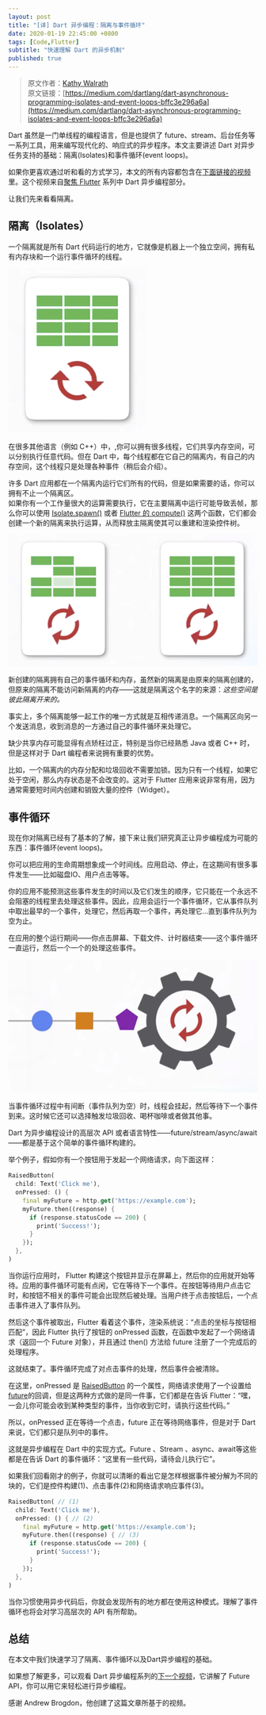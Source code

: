 ```yaml
---
layout: post
title: "[译] Dart 异步编程：隔离与事件循环"
date: 2020-01-19 22:45:00 +0800
tags: [Code,Flutter]
subtitle: "快速理解 Dart 的异步机制"
published: true
---
```

> 原文作者：[Kathy Walrath](https://medium.com/@kathyw_39223)      
> 原文链接：[https://medium.com/dartlang/dart-asynchronous-programming-isolates-and-event-loops-bffc3e296a6a](https://medium.com/dartlang/dart-asynchronous-programming-isolates-and-event-loops-bffc3e296a6a)   


Dart 虽然是一门单线程的编程语言，但是也提供了 future、stream、后台任务等一系列工具，用来编写现代化的、响应式的异步程序。本文主要讲述 Dart 对异步任务支持的基础：隔离(Isolates)和事件循环(event loops)。  

如果你更喜欢通过听和看的方式学习，本文的所有内容都包含在[下面链接的视频](https://www.youtube.com/watch?v=vl_AaCgudcY)里。这个视频来自[聚焦 Flutter](https://www.youtube.com/playlist?list=PLjxrf2q8roU2HdJQDjJzOeO6J3FoFLWr2) 系列中 Dart 异步编程部分。  

让我们先来看看隔离。

## 隔离（Isolates）
一个隔离就是所有 Dart 代码运行的地方，它就像是机器上一个独立空间，拥有私有内存块和一个运行事件循环的线程。 

![隔离拥有独立的内存空间和一个运行事件循环的线程](/assets/img/post/isolate.png)

在很多其他语言（例如 C++）中，,你可以拥有很多线程，它们共享内存空间，可以分别执行任意代码。但在 Dart 中，每个线程都在它自己的隔离内，有自己的内存空间，这个线程只是处理各种事件（稍后会介绍）。

许多 Dart 应用都在一个隔离内运行它们所有的代码，但是如果需要的话，你可以拥有不止一个隔离区。  
如果你有一个工作量很大的运算需要执行，它在主要隔离中运行可能导致丢帧，那么你可以使用 [Isolate.spawn()](https://api.dartlang.org/stable/dart-isolate/Isolate/spawn.html) 或者 [Flutter 的 compute()](https://flutter.dev/docs/cookbook/networking/background-parsing#4-move-this-work-to-a-separate-isolate) 这两个函数，它们都会创建一个新的隔离来执行运算，从而释放主隔离使其可以重建和渲染控件树。    

![](/assets/img/post/two_isolates.png) 

新创建的隔离拥有自己的事件循环和内存，虽然新的隔离是由原来的隔离创建的，但原来的隔离不能访问新隔离的内存——这就是隔离这个名字的来源：*这些空间是彼此隔离开来的。*

事实上，多个隔离能够一起工作的唯一方式就是互相传递消息。一个隔离区向另一个发送消息，收到消息的一方通过自己的事件循环来处理它。  

缺少共享内存可能显得有点矫枉过正，特别是当你已经熟悉 Java 或者 C++ 时，但是这样对于 Dart 编程者来说拥有重要的优势。

比如，一个隔离内的内存分配和垃圾回收不需要加锁。因为只有一个线程，如果它处于空闲，那么内存状态是不会改变的。这对于 Flutter 应用来说非常有用，因为通常需要短时间内创建和销毁大量的控件（Widget）。

## 事件循环
现在你对隔离已经有了基本的了解，接下来让我们研究真正让异步编程成为可能的东西：事件循环(event loops)。

你可以把应用的生命周期想象成一个时间线。应用启动、停止，在这期间有很多事件发生——比如磁盘IO、用户点击等等。 

你的应用不能预测这些事件发生的时间以及它们发生的顺序，它只能在一个永远不会阻塞的线程里去处理这些事件。因此，应用会运行一个事件循环，它从事件队列中取出最早的一个事件，处理它，然后再取一个事件，再处理它...直到事件队列为空为止。  

在应用的整个运行期间——你点击屏幕、下载文件、计时器结束——这个事件循环一直运行，然后一个一个的处理这些事件。  

![](/assets/img/post/event_loops.png)  

当事件循环过程中有间断（事件队列为空）时，线程会挂起，然后等待下一个事件到来。这时候它还可以选择触发垃圾回收、喝杯咖啡或者做其他事。  


Dart 为异步编程设计的高层次 API 或者语言特性——future/stream/async/await——都是基于这个简单的事件循环构建的。   

举个例子，假如你有一个按钮用于发起一个网络请求，向下面这样：

```dart
RaisedButton(
  child: Text('Click me'),
  onPressed: () {
    final myFuture = http.get('https://example.com');
    myFuture.then((response) {
      if (response.statusCode == 200) {
        print('Success!');
      }
    });
  },
)
```
当你运行应用时， Flutter 构建这个按钮并显示在屏幕上，然后你的应用就开始等待。应用的事件循环可能有点闲，它在等待下一个事件。在按钮等待用户点击它时，和按钮不相关的事件可能会出现然后被处理。当用户终于点击按钮后，一个点击事件进入了事件队列。  

然后这个事件被取出，Flutter 看着这个事件，渲染系统说：“点击的坐标与按钮相匹配”，因此 Flutter 执行了按钮的 onPressed 函数，在函数中发起了一个网络请求（返回一个 Future 对象），并且通过 then() 方法给 future 注册了一个完成后的处理程序。 

这就结束了。事件循环完成了对点击事件的处理，然后事件会被清除。  

在这里，onPressed 是 [RaisedButton](https://api.flutter.dev/flutter/material/RaisedButton-class.html) 的一个属性，网络请求使用了一个设置给 [future](https://api.dart.dev/stable/dart-async/Future-class.html)的回调，但是这两种方式做的是同一件事，它们都是在告诉 Flutter：“嘿，一会儿你可能会收到某种类型的事件，当你收到它时，请执行这些代码。”  

所以，onPressed 正在等待一个点击，future 正在等待网络事件，但是对于 Dart 来说，它们都只是队列中的事件。  


这就是异步编程在 Dart 中的实现方式。Future 、Stream 、async、await等这些都是在告诉 Dart 的事件循环：“这里有一些代码，请待会儿执行它”。

如果我们回看刚才的例子，你就可以清晰的看出它是怎样根据事件被分解为不同的块的，它们是控件构建(1)、点击事件(2)和网络请求响应事件(3)。

```dart
RaisedButton( // (1)
  child: Text('Click me'),
  onPressed: () { // (2)
    final myFuture = http.get('https://example.com');
    myFuture.then((response) { // (3)
      if (response.statusCode == 200) {
        print('Success!');
      }
    });
  },
)
```  

当你习惯使用异步代码后，你就会发现所有的地方都在使用这种模式。理解了事件循环也将会对学习高层次的 API 有所帮助。 

## 总结

在本文中我们快速学习了隔离、事件循环以及Dart异步编程的基础。  

如果想了解更多，可以观看 Dart 异步编程系列的[下一个视频](https://youtu.be/OTS-ap9_aXc)，它讲解了 Future API，你可以用它来轻松进行异步编程。  

感谢 Andrew Brogdon，他创建了这篇文章所基于的视频。